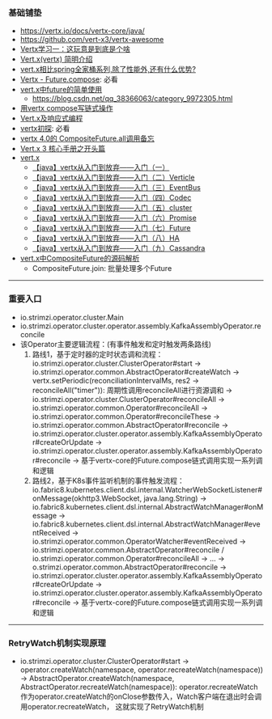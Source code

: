 ### 基础铺垫
- https://vertx.io/docs/vertx-core/java/
- https://github.com/vert-x3/vertx-awesome
- [Vertx学习一：这玩意是到底是个啥](https://blog.csdn.net/lizhou828/article/details/93297153)
- [Vert.x(vertx) 简明介绍](https://blog.csdn.net/king_kgh/article/details/80772657)
- [vert.x相比spring全家桶系列,除了性能外,还有什么优势?](https://www.zhihu.com/question/277219881)
- [Vertx - Future.compose](https://www.jianshu.com/p/38acf2cc6f2f): 必看
- [vert.x中future的简单使用](https://blog.csdn.net/qq_38366063/article/details/105906296)
    - https://blog.csdn.net/qq_38366063/category_9972305.html
- [用vertx compose写链式操作](https://blog.51cto.com/kankan/1929999)
- [Vert.x及响应式编程](https://www.jianshu.com/p/3dbd5dff486b)
- [vertx初探](https://segmentfault.com/a/1190000021036621?utm_source=tag-newest): 必看
- [vertx 4.0的 CompositeFuture.all调用备忘](https://blog.csdn.net/wbkys/article/details/115374703)
- [Vert.x 3 核心手册之开头篇](https://www.jianshu.com/p/68a33b610fac)
- [vert.x](https://blog.csdn.net/z449077880/category_10683523.html)
    - [【java】vertx从入门到放弃——入门（一）](https://blog.csdn.net/z449077880/article/details/111571754)
    - [【java】vertx从入门到放弃——入门（二）Verticle](https://blog.csdn.net/z449077880/article/details/111603445)
    - [【java】vertx从入门到放弃——入门（三）EventBus](https://blog.csdn.net/z449077880/article/details/111630990)
    - [【java】vertx从入门到放弃——入门（四）Codec](https://blog.csdn.net/z449077880/article/details/111660439)
    - [【java】vertx从入门到放弃——入门（五）cluster](https://blog.csdn.net/z449077880/article/details/111693768)
    - [【java】vertx从入门到放弃——入门（六）Promise](https://blog.csdn.net/z449077880/article/details/111830185)
    - [【java】vertx从入门到放弃——入门（七）Future](https://blog.csdn.net/z449077880/article/details/111879421)
    - [【java】vertx从入门到放弃——入门（八）HA](https://blog.csdn.net/z449077880/article/details/111941718)
    - [【java】vertx从入门到放弃——入门（九）Cassandra](https://blog.csdn.net/z449077880/article/details/112230822)
- [vert.x中CompositeFuture的源码解析](https://zhuanlan.zhihu.com/p/36012276)
    - CompositeFuture.join: 批量处理多个Future

---
### 重要入口
- io.strimzi.operator.cluster.Main
- io.strimzi.operator.cluster.operator.assembly.KafkaAssemblyOperator.reconcile
- 该Operator主要逻辑流程：(有事件触发和定时触发两条路线)
    1. 路线1，基于定时器的定时状态调和流程：io.strimzi.operator.cluster.ClusterOperator#start -> io.strimzi.operator.common.AbstractOperator#createWatch -> vertx.setPeriodic(reconciliationIntervalMs, res2 -> reconcileAll("timer")): 周期性调用reconcileAll进行资源调和 -> io.strimzi.operator.cluster.ClusterOperator#reconcileAll -> io.strimzi.operator.common.Operator#reconcileAll -> io.strimzi.operator.common.Operator#reconcileThese -> io.strimzi.operator.common.AbstractOperator#reconcile -> io.strimzi.operator.cluster.operator.assembly.KafkaAssemblyOperator#createOrUpdate -> io.strimzi.operator.cluster.operator.assembly.KafkaAssemblyOperator#reconcile -> 基于vertx-core的Future.compose链式调用实现一系列调和逻辑
    2. 路线2，基于K8s事件监听机制的事件触发流程： io.fabric8.kubernetes.client.dsl.internal.WatcherWebSocketListener#onMessage(okhttp3.WebSocket, java.lang.String) -> io.fabric8.kubernetes.client.dsl.internal.AbstractWatchManager#onMessage -> io.fabric8.kubernetes.client.dsl.internal.AbstractWatchManager#eventReceived -> io.strimzi.operator.common.OperatorWatcher#eventReceived -> io.strimzi.operator.common.AbstractOperator#reconcile / io.strimzi.operator.common.Operator#reconcileAll -> ... -> o.strimzi.operator.common.AbstractOperator#reconcile -> io.strimzi.operator.cluster.operator.assembly.KafkaAssemblyOperator#createOrUpdate -> io.strimzi.operator.cluster.operator.assembly.KafkaAssemblyOperator#reconcile -> 基于vertx-core的Future.compose链式调用实现一系列调和逻辑
---
### RetryWatch机制实现原理
- io.strimzi.operator.cluster.ClusterOperator#start -> operator.createWatch(namespace, operator.recreateWatch(namespace)) -> AbstractOperator.createWatch(namespace, AbstractOperator.recreateWatch(namespace)): operator.recreateWatch作为operator.createWatch的onClose参数传入，Watch客户端在退出时会调用operator.recreateWatch， 这就实现了RetryWatch机制
